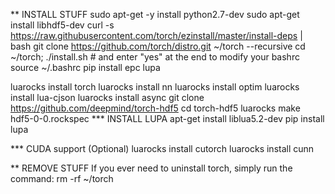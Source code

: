 ** INSTALL STUFF
sudo apt-get -y install python2.7-dev
sudo apt-get install libhdf5-dev
curl -s https://raw.githubusercontent.com/torch/ezinstall/master/install-deps | bash
git clone https://github.com/torch/distro.git ~/torch --recursive
cd ~/torch;
./install.sh      # and enter "yes" at the end to modify your bashrc
source ~/.bashrc
pip install epc lupa

luarocks install torch
luarocks install nn
luarocks install optim
luarocks install lua-cjson
luarocks install async
git clone https://github.com/deepmind/torch-hdf5
cd torch-hdf5
luarocks make hdf5-0-0.rockspec
*** INSTALL LUPA
apt-get install liblua5.2-dev
pip install lupa

*** CUDA support (Optional)
luarocks install cutorch
luarocks install cunn

** REMOVE STUFF
If you ever need to uninstall torch, simply run the command:
rm -rf ~/torch
